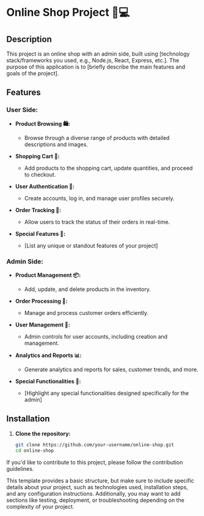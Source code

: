 # Online Shop Project 🛒💻

## Description

This project is an online shop with an admin side, built using [technology stack/frameworks you used, e.g., Node.js, React, Express, etc.]. The purpose of this application is to [briefly describe the main features and goals of the project].

## Features

### User Side:

- **Product Browsing 🛍️:**
  - Browse through a diverse range of products with detailed descriptions and images.

- **Shopping Cart 🛒:**
  - Add products to the shopping cart, update quantities, and proceed to checkout.

- **User Authentication 🔐:**
  - Create accounts, log in, and manage user profiles securely.

- **Order Tracking 🚚:**
  - Allow users to track the status of their orders in real-time.

- **Special Features 🌟:**
  - [List any unique or standout features of your project]

### Admin Side:

- **Product Management 📦:**
  - Add, update, and delete products in the inventory.

- **Order Processing 🔄:**
  - Manage and process customer orders efficiently.

- **User Management 👤:**
  - Admin controls for user accounts, including creation and management.

- **Analytics and Reports 📊:**
  - Generate analytics and reports for sales, customer trends, and more.

- **Special Functionalities 🚀:**
  - [Highlight any special functionalities designed specifically for the admin]

## Installation

1. **Clone the repository:**
   ```bash
   git clone https://github.com/your-username/online-shop.git
   cd online-shop
If you'd like to contribute to this project, please follow the contribution guidelines.


This template provides a basic structure, but make sure to include specific details about your project, such as technologies used, installation steps, and any configuration instructions. Additionally, you may want to add sections like testing, deployment, or troubleshooting depending on the complexity of your project.
